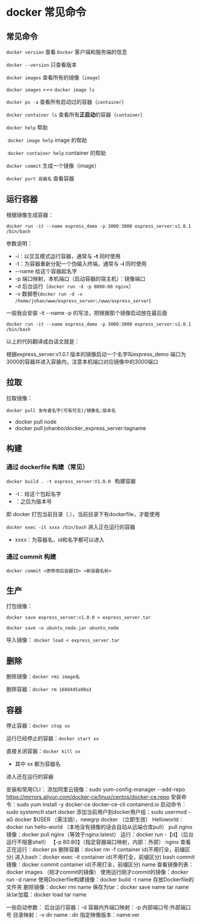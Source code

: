 # docker 常见命令

## 常见命令

`docker version`      查看 `Docker` 客户端和服务端的信息

`docker --version`  	只查看版本

`docker images`		查看所有的镜像（`image`）

`docker images` === `docker image ls`

`docker ps -a` 		查看所有启动过的容器（`container`）

`docker container ls` 	查看所有**正启动**的容器（`container`）

`docker help` 帮助

​	`docker image help` image 的帮助

​	`docker container help` container 的帮助 

`docker commit` 生成一个镜像（image）

`docker port 容器名` 查看容器



## 运行容器

根据镜像生成容器：

`docker run -it --name express_demo -p 3000:3000 express_server:v1.0.1 /bin/bash `		

参数说明：

- -i：以交互模式运行容器，通常与 **-t** 同时使用
- -t：为容器重新分配一个伪输入终端，通常与 **-i** 同时使用
- --name    给这个容器起名字
- -p     端口映射，本机端口（启动容器的宿主机）：镜像端口
- -d     后台运行（`docker run -d -p 8000:80 nginx`）
- -v     数据卷(`docker run -d -v /home/johan/www/express_server:/www/express_server`)



一般我会安装 -it --name -p 的写法，把根据那个镜像启动放在最后面

`docker run -it --name express_demo -p 3000:3000 express_server:v1.0.1 /bin/bash `

以上的代码翻译成白话文就是：

根据express_server:v1.0.1 版本的镜像启动一个名字叫express_demo 端口为3000的容器并进入容器内，注意本机端口对应镜像中的3000端口



## 拉取

拉取镜像：

`docker pull 发布者名字(可有可无)/镜像名:版本名`      

- docker pull node
- docker pull johanbo/docker_express_server:tagname



## 构建

### 通过 dockerfile 构建（常见）

`docker build . -t express_server:V1.0.0 ` 	构建容器

- -t：给这个包起名字
- ：之后为版本号

即 docker 打包当前目录（.），当前目录下有dockerfile，才能使用

`docker exec -it xxxx /bin/bash`	进入正在运行的容器

- xxxx：为容器名，id和名字都可以进入

### 通过 commit 构建

`docker commit <原修改后容器ID> <新容器名称>` 



## 生产

打包镜像：

`docker save express_server:v1.0.0 > express_server.tar`	

`docker save –o ubuntu_node.jar ubuntu_node`

导入镜像： `docker load < express_server.tar`



## 删除

删除镜像：`docker rmi image名`

删除容器：`docker rm 168d445a98a3` 	



## 容器

停止容器：`docker stop xx` 

运行已经停止的容器：`docker start xx`	

直接关闭容器：`docker kill xx` 	

- 其中 xx 都为容器名



进入还在运行的容器



安装和常用CLI：
添加阿里云镜像：sudo yum-config-manager --add-repo https://mirrors.aliyun.com/docker-ce/linux/centos/docker-ce.repo
安装命令：sudo yum install -y  docker-ce docker-ce-cli containerd.io
启动命令：sudo systemctl start docker
添加当前用户到docker用户组：sudo usermod -aG docker $USER （需注销），newgrp docker （立即生效）
Helloworld：docker run hello-world  （本地没有镜像的话会自动从远端仓库pull）
pull nginx 镜像：docker pull nginx（等效于nginx:latest）
运行：docker run -【d】（后台运行不阻塞shell） 【-p 80:80】（指定容器端口映射，内部：外部） nginx
查看正在运行：docker ps
删除容器：docker rm -f container id(不用打全，前缀区分)
进入bash：docker exec -it container id(不用打全，前缀区分) bash
commit镜像：docker commit container id(不用打全，前缀区分)  name
查看镜像列表：docker images （刚才commit的镜像）
使用运行刚才commit的镜像：docker run -d name
使用Dockerfile构建镜像：docker build -t name 存放Dockerfile的文件夹
删除镜像：docker rmi name
保存为tar：docker save name  tar name
从tar加载：docker load  tar name

一些启动参数：
后台运行容器：-d
容器内外端口映射：-p 内部端口号:外部端口号
目录映射：-v dir name : dir
指定映像版本：name:ver